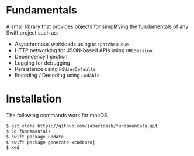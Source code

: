 # Fundamentals

A small library that provides objects for simplifying the fundamentals of any Swift project such as:

- Asynchronous workloads using `DispatcheQueue`
- HTTP networking for JSON-based APIs using `URLSession`
- Dependency Injection
- Logging for debugging
- Persistence using `NSUserDefaults`
- Encoding / Decoding using `Codable`

# Installation

The following commands work for macOS.

```bash
$ git clone https://github.com/jabaridash/fundamentals.git
$ cd fundamentals
$ swift package update
$ swift package generate-xcodeproj
$ xed .
```
